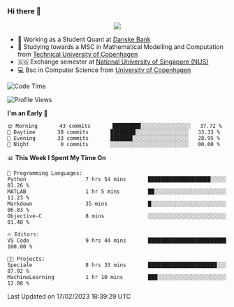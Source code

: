 ### Hi there 👋

<p align="center">
  <img src="https://media4.giphy.com/media/3ohzdKy5Z8TChSDuiA/giphy.gif?cid=ecf05e47r69cojk56gup9q8mep9liy48s94dn2uxsfh6fv39&rid=giphy.gif&ct=g" />
</p>

* 🏦 Working as a Student Quant at [Danske Bank](https://danskebank.dk)
* 🧮 Studying towards a MSC in Mathematical Modelling and Computation from [Technical University of Copenhagen](https://www.dtu.dk)
* 🇸🇬 Exchange semester at [National University of Singapore (NUS)](https://www.nus.edu.sg)
* 💻 Bsc in Computer Science from [University of Copenhagen](https://www.ku.dk/english/)


<!--START_SECTION:waka-->
![Code Time](http://img.shields.io/badge/Code%20Time-124%20hrs%202%20mins-blue)

![Profile Views](http://img.shields.io/badge/Profile%20Views-0-blue)

**I'm an Early 🐤** 

```text
🌞 Morning       43 commits       █████████░░░░░░░░░░░░░░░░   37.72 % 
🌆 Daytime       38 commits       ████████░░░░░░░░░░░░░░░░░   33.33 % 
🌃 Evening       33 commits       ███████░░░░░░░░░░░░░░░░░░   28.95 % 
🌙 Night          0 commits       ░░░░░░░░░░░░░░░░░░░░░░░░░   00.00 % 

```


📊 **This Week I Spent My Time On** 

```text
💬 Programming Languages: 
Python                   7 hrs 54 mins       ████████████████████░░░░░   81.26 % 
MATLAB                   1 hr 5 mins         ██░░░░░░░░░░░░░░░░░░░░░░░   11.23 % 
Markdown                 35 mins             █░░░░░░░░░░░░░░░░░░░░░░░░   06.03 % 
Objective-C              8 mins              ░░░░░░░░░░░░░░░░░░░░░░░░░   01.48 % 

🔥 Editors: 
VS Code                  9 hrs 44 mins       █████████████████████████   100.00 % 

🐱‍💻 Projects: 
Speciale                 8 hrs 33 mins       ██████████████████████░░░   87.92 % 
MachineLearning          1 hr 10 mins        ███░░░░░░░░░░░░░░░░░░░░░░   12.08 % 

```


 Last Updated on 17/02/2023 18:39:29 UTC
<!--END_SECTION:waka-->

